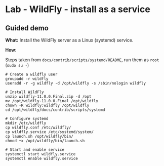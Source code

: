 # Lab - WildFly - install as a service

## Guided demo

**What:**
Install the WildFly server as a Linux (systemd) service.

**How:**

Steps taken from `docs/contrib/scripts/systemd/README`, run them as `root` (`sudo su -`)

```
# Create a wildfly user
groupadd -r wildfly
useradd -r -g wildfly -d /opt/wildfly -s /sbin/nologin wildfly

# Install WildFly
unzip wildfly-11.0.0.Final.zip -d /opt
mv /opt/wildfly-11.0.0.Final /opt/wildfly
chown -R wildfly:wildfly /opt/wildfly
cd /opt/wildfly/docs/contrib/scripts/systemd

# Configure systemd
mkdir /etc/wildfly
cp wildfly.conf /etc/wildfly/
cp wildfly.service /etc/systemd/system/
cp launch.sh /opt/wildfly/bin/
chmod +x /opt/wildfly/bin/launch.sh

# Start and enable service
systemctl start wildfly.service
systemctl enable wildfly.service
```
